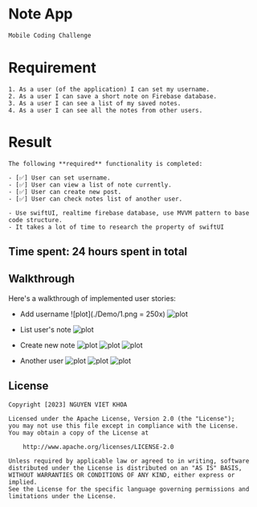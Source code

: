 # Note App
```bash
Mobile Coding Challenge
```
# Requirement

```
1. As a user (of the application) I can set my username.
2. As a user I can save a short note on Firebase database.
3. As a user I can see a list of my saved notes.
4. As a user I can see all the notes from other users.
```

# Result

```
The following **required** functionality is completed:

- [✅] User can set username.
- [✅] User can view a list of note currently.
- [✅] User can create new post.
- [✅] User can check notes list of another user.

- Use swiftUI, realtime firebase database, use MVVM pattern to base code structure.
- It takes a lot of time to research the property of swiftUI
```
## Time spent: **24** hours spent in total



## Walkthrough
Here's a walkthrough of implemented user stories:

- Add username 
![plot](./Demo/1.png = 250x)
![plot](./Demo/2.png)

- List user's note 
![plot](./Demo/3.png)

- Create new note
![plot](./Demo/3.png)
![plot](./Demo/4.png)
![plot](./Demo/5.png)

- Another user
![plot](./Demo/6.png)
![plot](./Demo/7.png)
![plot](./Demo/8.png)

## License

    Copyright [2023] NGUYEN VIET KHOA

    Licensed under the Apache License, Version 2.0 (the "License");
    you may not use this file except in compliance with the License.
    You may obtain a copy of the License at

        http://www.apache.org/licenses/LICENSE-2.0

    Unless required by applicable law or agreed to in writing, software
    distributed under the License is distributed on an "AS IS" BASIS,
    WITHOUT WARRANTIES OR CONDITIONS OF ANY KIND, either express or implied.
    See the License for the specific language governing permissions and
    limitations under the License.
